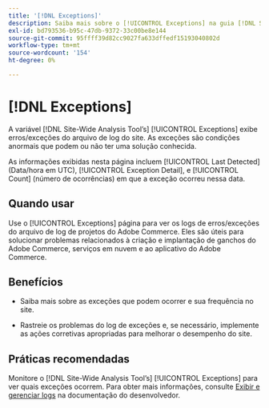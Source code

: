 ```yaml
---
title: '[!DNL Exceptions]'
description: Saiba mais sobre o [!UICONTROL Exceptions] na guia [!DNL Site-Wide Analysis Tool], quando usá-lo, seus benefícios e práticas recomendadas.
exl-id: bd793536-b95c-47db-9372-33c00be8e144
source-git-commit: 95ffff39d82cc9027fa633dffedf15193040802d
workflow-type: tm+mt
source-wordcount: '154'
ht-degree: 0%

---
```


# [!DNL Exceptions]

A variável [!DNL Site-Wide Analysis Tool’s] [!UICONTROL Exceptions] exibe erros/exceções do arquivo de log do site. As exceções são condições anormais que podem ou não ter uma solução conhecida.

As informações exibidas nesta página incluem [!UICONTROL Last Detected] (Data/hora em UTC), [!UICONTROL Exception Detail], e [!UICONTROL Count] (número de ocorrências) em que a exceção ocorreu nessa data.

## Quando usar

Use o [!UICONTROL Exceptions] página para ver os logs de erros/exceções do arquivo de log de projetos do Adobe Commerce. Eles são úteis para solucionar problemas relacionados à criação e implantação de ganchos do Adobe Commerce, serviços em nuvem e ao aplicativo do Adobe Commerce.

## Benefícios

* Saiba mais sobre as exceções que podem ocorrer e sua frequência no site.

* Rastreie os problemas do log de exceções e, se necessário, implemente as ações corretivas apropriadas para melhorar o desempenho do site.

## Práticas recomendadas

Monitore o [!DNL Site-Wide Analysis Tool’s] [!UICONTROL Exceptions] para ver quais exceções ocorrem. Para obter mais informações, consulte [Exibir e gerenciar logs](https://devdocs.magento.com/cloud/project/log-locations.html) na documentação do desenvolvedor.
